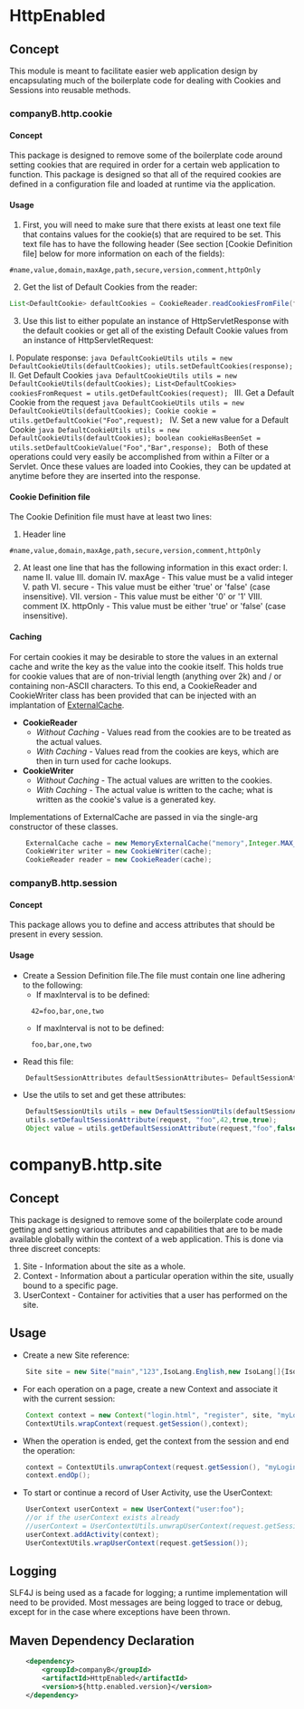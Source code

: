 # HttpEnabled

## Concept
This module is meant to facilitate easier web application design by encapsulating much of the boilerplate code for dealing with Cookies and Sessions into reusable methods.

### companyB.http.cookie

#### Concept
This package is designed to remove some of the boilerplate code around setting cookies that are required in order for a
certain web application to function. This package is designed so that all of the required cookies are defined in a configuration
file and loaded at runtime via the application.

#### Usage
1. First, you will need to make sure that there exists at least one text file that contains values for the cookie(s) that are required to be set. This text file has to have the following header (See section [Cookie Definition file] below for more information on each of the fields):

 ```
 #name,value,domain,maxAge,path,secure,version,comment,httpOnly
 ```
2. Get the list of Default Cookies from the reader:

 ```java
 List<DefaultCookie> defaultCookies = CookieReader.readCookiesFromFile(filename);
 ```
3. Use this list to either populate an instance of HttpServletResponse with the default cookies or get all of the existing
Default Cookie values from an instance of HttpServletRequest:

  I. Populate response:
    ```java
    DefaultCookieUtils utils = new DefaultCookieUtils(defaultCookies);
    utils.setDefaultCookies(response);
    ```
  II. Get Default Cookies
    ```java
    DefaultCookieUtils utils = new DefaultCookieUtils(defaultCookies);
    List<DefaultCookies> cookiesFromRequest = utils.getDefaultCookies(request);
    ```
  III. Get a Default Cookie from the request
    ```java
    DefaultCookieUtils utils = new DefaultCookieUtils(defaultCookies);
    Cookie cookie = utils.getDefaultCookie("Foo",request);
    ```
  IV. Set a new value for a Default Cookie
    ```java
    DefaultCookieUtils utils = new DefaultCookieUtils(defaultCookies);
    boolean cookieHasBeenSet = utils.setDefaultCookieValue("Foo","Bar",response);
    ```
Both of these operations could very easily be accomplished from within a Filter or a Servlet.
Once these values are loaded into Cookies, they can be updated at anytime before they are inserted into the response.

#### Cookie Definition file
The Cookie Definition file must have at least two lines:

1. Header line

 ```
 #name,value,domain,maxAge,path,secure,version,comment,httpOnly
 ```
2. At least one line that has the following information in this exact order:
    I. name
    II. value
    III. domain
    IV. maxAge - This value must be a valid integer
    V. path
    VI. secure - This value must be either 'true' or 'false' (case insensitive).
    VII. version - This value must be  either '0' or '1'
    VIII. comment
    IX. httpOnly - This value must be either 'true' or 'false' (case insensitive).

#### Caching
For certain cookies it may be desirable to store the values in an external cache and write the key as the value into the cookie itself.
This holds true for cookie values that are of non-trivial length (anything over 2k) and  / or containing non-ASCII characters. To this end,
a CookieReader and CookieWriter class has been provided that can be injected with an implantation of [ExternalCache](https://github.com/deltafront/CompanyB_Modules/tree/master/HttpCacheEnabled).
*   **CookieReader**
    *   *Without Caching* - Values read from the cookies are to be treated as the actual values.
    *   *With Caching* - Values read from the cookies are keys, which are then in turn used for cache lookups.
*   **CookieWriter**
     *   *Without Caching* - The actual values are written to the cookies.
     *   *With Caching* - The actual value is written to the cache; what is written as the cookie's value is a generated key.

Implementations of ExternalCache are passed in via the single-arg constructor of these classes.
```java
    ExternalCache cache = new MemoryExternalCache("memory",Integer.MAX_VALUE);
    CookieWriter writer = new CookieWriter(cache);
    CookieReader reader = new CookieReader(cache);
```

### companyB.http.session

#### Concept
This  package allows you to define and access attributes that should be present in every session.

#### Usage
* Create a Session Definition file.The file must contain one line adhering to the following:
  * If maxInterval is to be defined:
  ```
    42=foo,bar,one,two
  ```
  * If maxInterval is not to be defined:
  ```
    foo,bar,one,two
   ```
* Read this file:
```java
    DefaultSessionAttributes defaultSessionAttributes= DefaultSessionAttributesReader.readDefaultSessionAttributes("foo.properties");
```
* Use the utils to set and get these attributes:
```java
    DefaultSessionUtils utils = new DefaultSessionUtils(defaultSessionAttributes);
    utils.setDefaultSessionAttribute(request, "foo",42,true,true);
    Object value = utils.getDefaultSessionAttribute(request,"foo",false);
```
# companyB.http.site

## Concept
This package is designed to remove some of the boilerplate code around getting and setting various attributes and capabilities
that are to be made available globally within the context of a web application. This is done via three discreet concepts:
  1. Site - Information about the site as a whole.
  2. Context - Information about a particular operation within the site, usually bound to a specific page.
  3. UserContext - Container for activities that a user has performed on the site.

## Usage
  * Create a new Site reference:
```java
    Site site = new Site("main","123",IsoLang.English,new IsoLang[]{IsoLang.Abkhazian,IsoLang.Afan_Oromo,IsoLang.Afrikaans},IsoLocale.UnitedStates);
```
  * For each operation on a page, create a new Context and associate it with the current session:
```java
    Context context = new Context("login.html", "register", site, "myLogin");
    ContextUtils.wrapContext(request.getSession(),context);
```
  * When the operation is ended, get the context from the session and end the operation:
```java
    context = ContextUtils.unwrapContext(request.getSession(), "myLogin");
    context.endOp();
```
  * To start or continue a record of User Activity, use the UserContext:
```java
    UserContext userContext = new UserContext("user:foo");
    //or if the userContext exists already
    //userContext = UserContextUtils.unwrapUserContext(request.getSession());
    userContext.addActivity(context);
    UserContextUtils.wrapUserContext(request.getSession());
```

## Logging
SLF4J is being used as a facade for logging; a runtime implementation will need to be provided.
Most messages are being logged to trace or debug, except for in the case where exceptions have been thrown.

## Maven Dependency Declaration
```xml
    <dependency>
        <groupId>companyB</groupId>
        <artifactId>HttpEnabled</artifactId>
        <version>${http.enabled.version}</version>
    </dependency>
```
